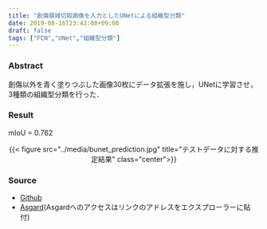 ```yaml
---
title: "創傷領域切取画像を入力としたUNetによる組織型分類"
date: 2019-08-16T23:43:08+09:00
draft: false
tags: ["FCN","UNet","組織型分類"]
---
```


### **Abstract**
創傷以外を青く塗りつぶした画像30枚にデータ拡張を施し，UNetに学習させ，3種類の組織型分類を行った．


### **Result**
mIoU = 0.762
<center>{{< figure src="../media/bunet_prediction.jpg" title="テストデータに対する推定結果" class="center">}}</center>

### **Source**

- [Github](https://github.com/hrichii/dog_or_cat)
- [Asgard](<file://///asgard/usr/horiuchi/program/pro_dog_or_cat/dog_or_cat>)(Asgardへのアクセスはリンクのアドレスをエクスプローラーに貼付)
